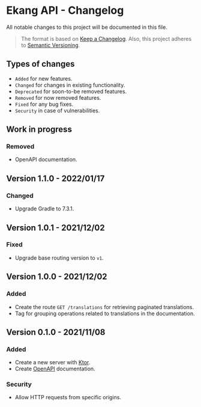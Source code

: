 # Ekang API - Changelog
All notable changes to this project will be documented in this file.

> The format is based on
> [Keep a Changelog](https://keepachangelog.com/en/1.1.0).
> Also, this project adheres to
> [Semantic Versioning](https://semver.org/spec/v2.0.0.html).

## Types of changes
- `Added` for new features.
- `Changed` for changes in existing functionality.
- `Deprecated` for soon-to-be removed features.
- `Removed` for now removed features.
- `Fixed` for any bug fixes.
- `Security` in case of vulnerabilities.

## Work in progress
### Removed
- OpenAPI documentation.

## Version 1.1.0 - 2022/01/17
### Changed
- Upgrade Gradle to 7.3.1.

## Version 1.0.1 - 2021/12/02
### Fixed
- Upgrade base routing version to `v1`.

## Version 1.0.0 - 2021/12/02
### Added
- Create the route `GET /translations` for retrieving paginated translations.
- Tag for grouping operations related to translations in the documentation.

## Version 0.1.0 - 2021/11/08
### Added
- Create a new server with [Ktor](https://ktor.io/).
- Create [OpenAPI](https://swagger.io/specification/) documentation.

### Security
- Allow HTTP requests from specific origins.
